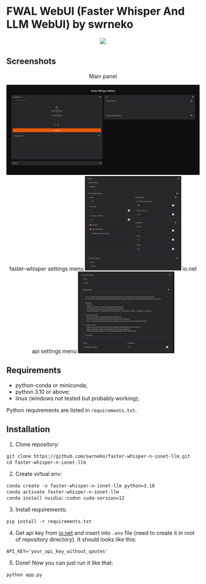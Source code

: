 # FWAL WebUI (Faster Whisper And LLM WebUI) by swrneko

<div align="center">
  <img src="https://count.getloli.com/get/@swrneko-faster-whisper-llm?theme=rule34"/>
</div>

## Screenshots
<div align="center">
  <div>
    <p>Main panel</p>
    <img src="src/1.png" style="object-fit: cover;"/>
  </div>
  <div style="align-items: center;">
    <text>faster-whisper settings menu</text>
    <img src="src/2.png" style="width: 49.7%; object-fit: cover;"/>
    <text>io.net api settings menu</text>
    <img src="src/3.png" style="width: 49.7%; object-fit: cover;"/>
  </div>
</div>


## Requirements
  - python-conda or miniconda;
  - python 3.10 or above;
  - linux (windows not tested but probably working);

  Python requirements are listed in `requirements.txt`.

## Installation
1. Clone repository:
  ```
  git clone https://github.com/swrneko/faster-whisper-n-ionet-llm.git
  cd faster-whisper-n-ionet-llm
  ```

2. Create virtual env:
  ```
  conda create -n faster-whisper-n-ionet-llm python=3.10
  conda activate faster-whisper-n-ionet-llm
  conda install nvidia::cudnn cuda-version=12
  ```

3. Install requirements:
  ```
  pip install -r requirements.txt
  ```

4. Get api key from [io.net](https://ai.io.net/ai/api-keys) and insert into `.env` file (need to create it in root of repository directory).
It should looks like this:
  ```
  API_KEY='your_api_key_without_qoutes'  
  ```

5. Done! Now you can just run it like that:
  ```shell
  python app.py
  ```
